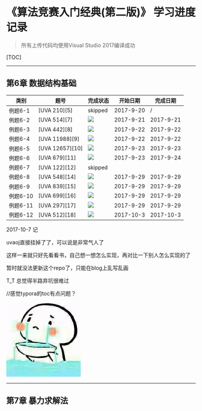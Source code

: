 # **《算法竞赛入门经典(第二版)》 学习进度记录**
> 所有上传代码均使用Visual Studio 2017编译成功  



[TOC]

----------------------


## **第6章 数据结构基础**

| 类别     | 题号              | 完成状态    | 开始日期      | 完成日期      |
| ------ | --------------- | ------- | --------- | --------- |
| 例题6-1  | [UVA 210][5]    | skipped | 2017-9-20 | /         |
| 例题6-2  | [UVA 514][7]    | ![][2]  | 2017-9-21 | 2017-9-21 |
| 例题6-3  | [UVA 442][8]    | ![][2]  | 2017-9-22 | 2017-9-22 |
| 例题6-4  | [UVA 11988][9]  | ![][2]  | 2017-9-22 | 2017-9-22 |
| 例题6-5  | [UVA 12657][10] | ![][2]  | 2017-9-23 | 2017-9-23 |
| 例题6-6  | [UVA 679][11]   | ![][2]  | 2017-9-23 | 2017-9-24 |
| 例题6-7  | [UVA 122][12]   | skipped |           |           |
| 例题6-8  | [UVA 548][14]   | ![][2]  | 2017-9-29 | 2017-9-29 |
| 例题6-9  | [UVA 839][15]   | ![][2]  | 2017-9-29 | 2017-9-29 |
| 例题6-10 | [UVA 699][16]   | ![][2]  | 2017-9-29 | 2017-9-29 |
| 例题6-11 | [UVA 297][17]   | ![][2]  | 2017-9-29 | 2017-9-29 |
| 例题6-12 | [UVA 512][18]   | ![][2]  | 2017-10-3 | 2017-10-3 |



2017-10-7 记

uvaoj直接挂掉了了，可以说是非常气人了

这样一来就只好先看看书，自己想一想怎么实现，再对比一下别人怎么实现的了

暂时就没法更新这个repo了，只能在blog上乱写乱画

T_T 总觉得半路弃坑很难过

//感觉typora的toc有点问题？

![](./20171007_1.jpg)



---------------------

## **第7章 暴力求解法**




[2]: https://img.shields.io/badge/AC-%E2%88%9A-brightgreen.svg
<!-- WA -->
[3]: https://img.shields.io/badge/WA-%C3%97-red.svg
<!-- TLE -->
[4]: https://img.shields.io/badge/TLE----yellow.svg
